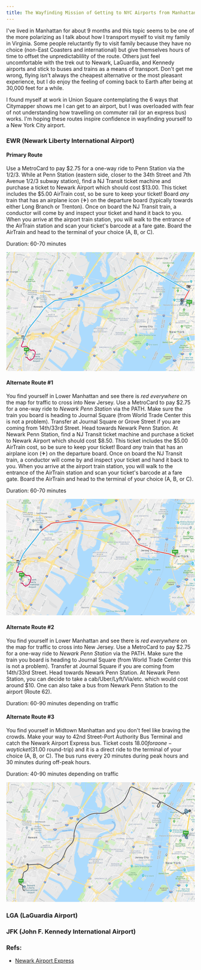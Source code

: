 ```yaml
---
title: The Wayfinding Mission of Getting to NYC Airports from Manhattan
---
```


I've lived in Manhattan for about 9 months and this topic seems to be one of the more polarizing as I talk about how I transport myself to visit my family in Virginia. Some people reluctantly fly to visit family because they have no choice (non-East Coasters and international) but give themselves hours of time to offset the unpredictablility of the route. Others just feel uncomfortable with the trek out to Newark, LaGuardia, and Kennedy airports and stick to buses and trains as a means of transport. Don't get me wrong, flying isn't always the cheapest alternative or the most pleasant experience, but I do enjoy the feeling of coming back to Earth after being at 30,000 feet for a while.

I found myself at work in Union Square contemplating the 6 ways that Citymapper shows me I can get to an airport, but I was overloaded with fear of not understanding how travelling on commuter rail (or an express bus) works. I'm hoping these routes inspire confidence in wayfinding yourself to a New York City airport.

### EWR (Newark Liberty International Airport)

#### Primary Route
Use a MetroCard to pay $2.75 for a one-way ride to Penn Station via the 1/2/3. While at Penn Station (eastern side, closer to the 34th Street and 7th Avenue 1/2/3 subway station), find a NJ Transit ticket machine and purchase a ticket to Newark Airport which should cost $13.00. This ticket includes the $5.00 AirTrain cost, so be sure to keep your ticket! Board _any_ train that has an airplane icon (✈︎) on the departure board (typically towards either Long Branch or Trenton). Once on board the NJ Transit train, a conductor will come by and inspect your ticket and hand it back to you. When you arrive at the airport train station, you will walk to the entrance of the AirTrain station and scan your ticket's barcode at a fare gate. Board the AirTrain and head to the terminal of your choice (A, B, or C).

Duration: 60-70 minutes

![](/assets/img/njt.png)

#### Alternate Route #1
You find yourself in Lower Manhattan and see there is _red everywhere_ on the map for traffic to cross into New Jersey.
Use a MetroCard to pay $2.75 for a one-way ride to _Newark Penn Station_ via the PATH. Make sure the train you board is heading to Journal Square (from World Trade Center this is not a problem). Transfer at Journal Square or Grove Street if you are coming from 14th/33rd Street. Head towards Newark Penn Station. At Newark Penn Station, find a NJ Transit ticket machine and purchase a ticket to Newark Airport which should cost $8.50. This ticket includes the $5.00 AirTrain cost, so be sure to keep your ticket! Board _any_ train that has an airplane icon (✈︎) on the departure board. Once on board the NJ Transit train, a conductor will come by and inspect your ticket and hand it back to you. When you arrive at the airport train station, you will walk to the entrance of the AirTrain station and scan your ticket's barcode at a fare gate. Board the AirTrain and head to the terminal of your choice (A, B, or C).

Duration: 60-70 minutes

![](/assets/img/path.png)

#### Alternate Route #2
You find yourself in Lower Manhattan and see there is _red everywhere_ on the map for traffic to cross into New Jersey.
Use a MetroCard to pay $2.75 for a one-way ride to _Newark Penn Station_ via the PATH. Make sure the train you board is heading to Journal Square (from World Trade Center this is not a problem). Transfer at Journal Square if you are coming from 14th/33rd Street. Head towards Newark Penn Station. At Newark Penn Station, you can decide to take a cab/Uber/Lyft/Via/etc. which would cost around $10. One can also take a bus from Newark Penn Station to the airport (Route 62).

Duration: 60-90 minutes depending on traffic

#### Alternate Route #3
You find yourself in Midtown Manhattan and you don't feel like braving the crowds.
Make your way to 42nd Street-Port Authority Bus Terminal and catch the Newark Airport Express bus. Ticket costs $18.00 for a one-way ticket ($31.00 round-trip) and it is a direct ride to the terminal of your choice (A, B, or C). The bus runs every 20 minutes during peak hours and 30 minutes during off-peak hours.

Duration: 40-90 minutes depending on traffic

![](/assets/img/newark_express.png)


### LGA (LaGuardia Airport)

### JFK (John F. Kennedy International Airport)



### Refs:
* [Newark Airport Express](https://www.newarkairportexpress.com/faq)

